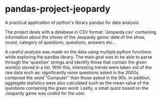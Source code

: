 # pandas-project-jeopardy

A practical application of python's library pandas for data analysis.

The project deals with a database in CSV format: 'Jeopardy.csv' containing information about the shows of the Jeopardy game: date of the show, round, category of questions, questions, answers etc...

A careful analysis was made on the data using multiple python functions while exploring the pandas library. The main goal was to be able to parse through the 'question' strings and identify those that contain the given word(s) stored in a list. With this, interesting trends were taken out of the raw data such as: significantly more questions asked in the 2000s contained the word "Computer" than those asked in the 90s. In addition, aggregate statistics were also calculated such as the mean value of the questions containing the given word. Lastly, a small quizz based on the Jeopardy game was coded for the user.
